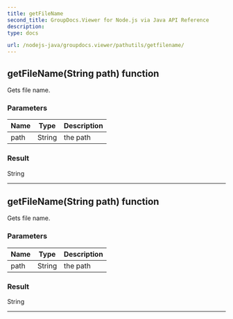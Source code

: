 ```yaml
---
title: getFileName
second_title: GroupDocs.Viewer for Node.js via Java API Reference
description: 
type: docs

url: /nodejs-java/groupdocs.viewer/pathutils/getfilename/
---
```


## getFileName(String path)  function
Gets file name.

### Parameters

| Name | Type | Description |
| --- | --- | --- |
| path | String | the path |

### Result
String


---


## getFileName(String path)  function
Gets file name.

### Parameters

| Name | Type | Description |
| --- | --- | --- |
| path | String | the path |

### Result
String


---


